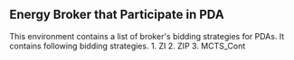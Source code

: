 ## Energy Broker that Participate in PDA

This environment contains a list of broker's bidding strategies for PDAs. It contains following bidding strategies.
    1. ZI
    2. ZIP
    3. MCTS_Cont